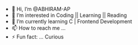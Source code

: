 - 👋 Hi, I’m @ABHIRAM-AP
- 👀 I’m interested in Coding || Learning || Reading
- 🌱 I’m currently learning C | Frontend Development
- 📫 How to reach me ...  
- ⚡ Fun fact: ... Curious

<!---
ABHIRAM-AP/ABHIRAM-AP is a ✨ special ✨ repository because its `README.md` (this file) appears on your GitHub profile.
You can click the Preview link to take a look at your changes.
--->
